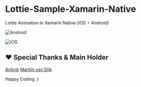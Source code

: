 # Lottie-Sample-Xamarin-Native
Lottie Animation in Xamarin Native (iOS + Android)


![Android](https://raw.githubusercontent.com/dharmik/Lottie-Sample-Xamarin-Native/master/Images/run.gif)


![iOS](https://raw.githubusercontent.com/dharmik/Lottie-Sample-Xamarin-Native/master/Images/iOS.gif)

## ❤ Special Thanks & Main Holder
[Airbnb](https://airbnb.design/lottie/)
[Martijn van Dijk](https://medium.com/@martijn00)

Happy Coding :)

